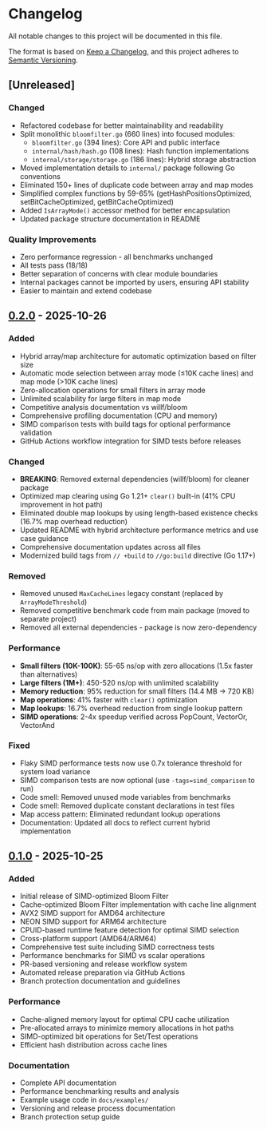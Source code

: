 # Changelog

All notable changes to this project will be documented in this file.

The format is based on [Keep a Changelog](https://keepachangelog.com/en/1.0.0/),
and this project adheres to [Semantic Versioning](https://semver.org/spec/v2.0.0.html).

## [Unreleased]

### Changed

- Refactored codebase for better maintainability and readability
- Split monolithic `bloomfilter.go` (660 lines) into focused modules:
  - `bloomfilter.go` (394 lines): Core API and public interface
  - `internal/hash/hash.go` (108 lines): Hash function implementations
  - `internal/storage/storage.go` (186 lines): Hybrid storage abstraction
- Moved implementation details to `internal/` package following Go conventions
- Eliminated 150+ lines of duplicate code between array and map modes
- Simplified complex functions by 59-65% (getHashPositionsOptimized, setBitCacheOptimized, getBitCacheOptimized)
- Added `IsArrayMode()` accessor method for better encapsulation
- Updated package structure documentation in README

### Quality Improvements

- Zero performance regression - all benchmarks unchanged
- All tests pass (18/18)
- Better separation of concerns with clear module boundaries
- Internal packages cannot be imported by users, ensuring API stability
- Easier to maintain and extend codebase

## [0.2.0] - 2025-10-26

### Added

- Hybrid array/map architecture for automatic optimization based on filter size
- Automatic mode selection between array mode (≤10K cache lines) and map mode (>10K cache lines)
- Zero-allocation operations for small filters in array mode
- Unlimited scalability for large filters in map mode
- Competitive analysis documentation vs willf/bloom
- Comprehensive profiling documentation (CPU and memory)
- SIMD comparison tests with build tags for optional performance validation
- GitHub Actions workflow integration for SIMD tests before releases

### Changed

- **BREAKING**: Removed external dependencies (willf/bloom) for cleaner package
- Optimized map clearing using Go 1.21+ `clear()` built-in (41% CPU improvement in hot path)
- Eliminated double map lookups by using length-based existence checks (16.7% map overhead reduction)
- Updated README with hybrid architecture performance metrics and use case guidance
- Comprehensive documentation updates across all files
- Modernized build tags from `// +build` to `//go:build` directive (Go 1.17+)

### Removed

- Removed unused `MaxCacheLines` legacy constant (replaced by `ArrayModeThreshold`)
- Removed competitive benchmark code from main package (moved to separate project)
- Removed all external dependencies - package is now zero-dependency

### Performance

- **Small filters (10K-100K)**: 55-65 ns/op with zero allocations (1.5x faster than alternatives)
- **Large filters (1M+)**: 450-520 ns/op with unlimited scalability
- **Memory reduction**: 95% reduction for small filters (14.4 MB → 720 KB)
- **Map operations**: 41% faster with `clear()` optimization
- **Map lookups**: 16.7% overhead reduction from single lookup pattern
- **SIMD operations**: 2-4x speedup verified across PopCount, VectorOr, VectorAnd

### Fixed

- Flaky SIMD performance tests now use 0.7x tolerance threshold for system load variance
- SIMD comparison tests are now optional (use `-tags=simd_comparison` to run)
- Code smell: Removed unused mode variables from benchmarks
- Code smell: Removed duplicate constant declarations in test files
- Map access pattern: Eliminated redundant lookup operations
- Documentation: Updated all docs to reflect current hybrid implementation

## [0.1.0] - 2025-10-25

### Added

- Initial release of SIMD-optimized Bloom Filter
- Cache-optimized Bloom Filter implementation with cache line alignment
- AVX2 SIMD support for AMD64 architecture
- NEON SIMD support for ARM64 architecture
- CPUID-based runtime feature detection for optimal SIMD selection
- Cross-platform support (AMD64/ARM64)
- Comprehensive test suite including SIMD correctness tests
- Performance benchmarks for SIMD vs scalar operations
- PR-based versioning and release workflow system
- Automated release preparation via GitHub Actions
- Branch protection documentation and guidelines

### Performance

- Cache-aligned memory layout for optimal CPU cache utilization
- Pre-allocated arrays to minimize memory allocations in hot paths
- SIMD-optimized bit operations for Set/Test operations
- Efficient hash distribution across cache lines

### Documentation

- Complete API documentation
- Performance benchmarking results and analysis
- Example usage code in `docs/examples/`
- Versioning and release process documentation
- Branch protection setup guide

[0.2.0]: https://github.com/shaia/BloomFilter/releases/tag/v0.2.0
[0.1.0]: https://github.com/shaia/BloomFilter/releases/tag/v0.1.0
